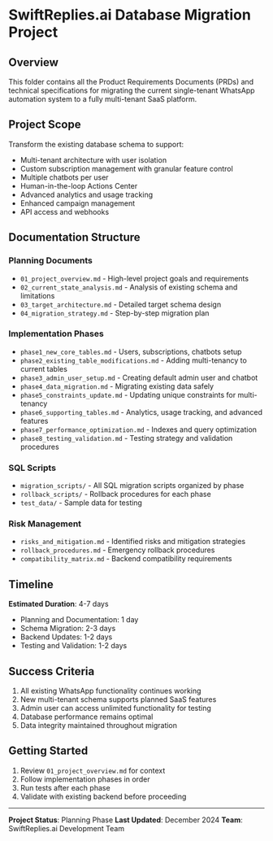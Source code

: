 # SwiftReplies.ai Database Migration Project

## Overview
This folder contains all the Product Requirements Documents (PRDs) and technical specifications for migrating the current single-tenant WhatsApp automation system to a fully multi-tenant SaaS platform.

## Project Scope
Transform the existing database schema to support:
- Multi-tenant architecture with user isolation
- Custom subscription management with granular feature control
- Multiple chatbots per user
- Human-in-the-loop Actions Center
- Advanced analytics and usage tracking
- Enhanced campaign management
- API access and webhooks

## Documentation Structure

### Planning Documents
- `01_project_overview.md` - High-level project goals and requirements
- `02_current_state_analysis.md` - Analysis of existing schema and limitations
- `03_target_architecture.md` - Detailed target schema design
- `04_migration_strategy.md` - Step-by-step migration plan

### Implementation Phases
- `phase1_new_core_tables.md` - Users, subscriptions, chatbots setup
- `phase2_existing_table_modifications.md` - Adding multi-tenancy to current tables
- `phase3_admin_user_setup.md` - Creating default admin user and chatbot
- `phase4_data_migration.md` - Migrating existing data safely
- `phase5_constraints_update.md` - Updating unique constraints for multi-tenancy
- `phase6_supporting_tables.md` - Analytics, usage tracking, and advanced features
- `phase7_performance_optimization.md` - Indexes and query optimization
- `phase8_testing_validation.md` - Testing strategy and validation procedures

### SQL Scripts
- `migration_scripts/` - All SQL migration scripts organized by phase
- `rollback_scripts/` - Rollback procedures for each phase
- `test_data/` - Sample data for testing

### Risk Management
- `risks_and_mitigation.md` - Identified risks and mitigation strategies
- `rollback_procedures.md` - Emergency rollback procedures
- `compatibility_matrix.md` - Backend compatibility requirements

## Timeline
**Estimated Duration**: 4-7 days
- Planning and Documentation: 1 day
- Schema Migration: 2-3 days  
- Backend Updates: 1-2 days
- Testing and Validation: 1-2 days

## Success Criteria
1. All existing WhatsApp functionality continues working
2. New multi-tenant schema supports planned SaaS features
3. Admin user can access unlimited functionality for testing
4. Database performance remains optimal
5. Data integrity maintained throughout migration

## Getting Started
1. Review `01_project_overview.md` for context
2. Follow implementation phases in order
3. Run tests after each phase
4. Validate with existing backend before proceeding

---
**Project Status**: Planning Phase
**Last Updated**: December 2024
**Team**: SwiftReplies.ai Development Team 